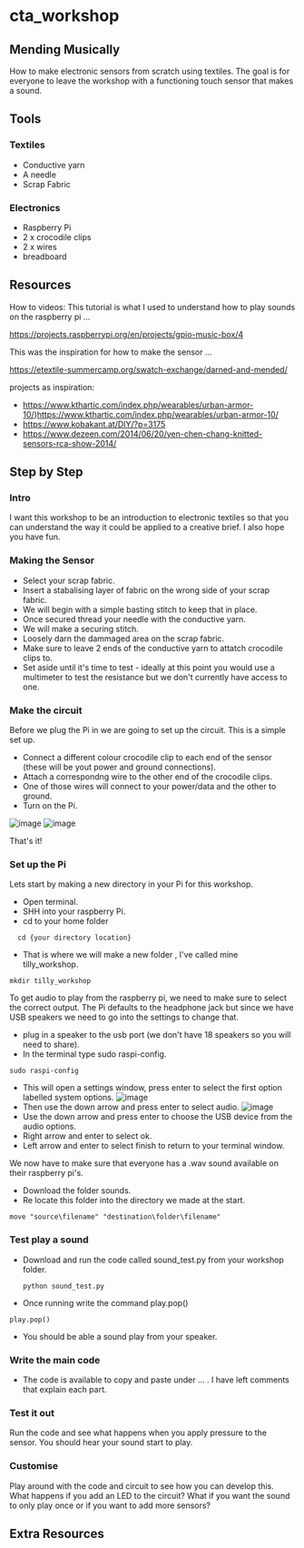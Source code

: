 # cta_workshop

## Mending Musically 

How to make electronic sensors from scratch using textiles. The goal is for everyone to leave the workshop with a functioning touch sensor that makes a sound.

## Tools
### Textiles
 - Conductive yarn
 - A needle
 - Scrap Fabric
### Electronics
 - Raspberry Pi
 - 2 x crocodile clips
 - 2 x wires
 - breadboard

## Resources
How to videos:
This tutorial is what I used to understand how to play sounds on the raspberry pi ...

https://projects.raspberrypi.org/en/projects/gpio-music-box/4

This was the inspiration for how to make the sensor ...

https://etextile-summercamp.org/swatch-exchange/darned-and-mended/

projects as inspiration:
- https://www.kthartic.com/index.php/wearables/urban-armor-10/)https://www.kthartic.com/index.php/wearables/urban-armor-10/
- https://www.kobakant.at/DIY/?p=3175
- https://www.dezeen.com/2014/06/20/yen-chen-chang-knitted-sensors-rca-show-2014/

## Step by Step 
### Intro
I want this workshop to be an introduction to electronic textiles so that you can understand the way it could be applied to a creative brief. I also hope you have fun. 

### Making the Sensor
- Select your scrap fabric.
- Insert a stabalising layer of fabric on the wrong side of your scrap fabric.
- We will begin with a simple basting stitch to keep that in place.
- Once secured thread your needle with the conductive yarn.
- We will make a securing stitch.
- Loosely darn the dammaged area on the scrap fabric.
- Make sure to leave 2 ends of the conductive yarn to attatch crocodile clips to.
- Set aside until it's time to test - ideally at this point you would use a multimeter to test the resistance but we don't currently have access to one.

### Make the circuit 
Before we plug the Pi in we are going to set up the circuit. This is a simple set up. 
- Connect a different colour crocodile clip to each end of the sensor (these will be yout power and ground connections).
- Attach a correspondng wire to the other end of the crocodile clips.
- One of those wires will connect to your power/data and the other to ground.
- Turn on the Pi.
  
![image](https://github.com/TillyC/cta_workshop/assets/52659157/8d35d90b-6cf4-41fa-91bb-ffa83101230f)
![image](https://github.com/TillyC/cta_workshop/assets/52659157/4b47f7d3-ec3f-407e-98ef-1a3bb63f7d33)

That's it!

### Set up the Pi
Lets start by making a new directory in your Pi for this workshop.
- Open terminal.
- SHH into your raspberry Pi.
- cd to your home folder
```
  cd {your directory location}
```
- That is where we will make a new folder , I've called mine tilly_workshop.
```
mkdir tilly_workshop
```

To get audio to play from the raspberry pi, we need to make sure to select the correct output. The Pi defaults to the headphone jack but since we have USB speakers we need to go into the settings to change that. 
- plug in a speaker to the usb port (we don't have 18 speakers so you will need to share).
- In the terminal type sudo raspi-config.
```
sudo raspi-config
```
- This will open a settings window, press enter to select the first option labelled system options.
![image](https://github.com/TillyC/cta_workshop/assets/52659157/b796fe37-78dd-4405-8398-768901448535)
- Then use the down arrow and press enter to select audio.
![image](https://github.com/TillyC/cta_workshop/assets/52659157/50455d29-c615-4bfe-adb6-b35e70e2c689)
- Use the down arrow and press enter to choose the USB device from the audio options.
- Right arrow and enter to select ok.
- Left arrow and enter to select finish to return to your terminal window.

We now have to make sure that everyone has a .wav sound available on their raspberry pi's. 
- Download the folder sounds.
- Re locate this folder into the directory we made at the start.
```
move "source\filename" "destination\folder\filename"
```

### Test play a sound 
- Download and run the code called sound_test.py from your workshop folder.
  ```
  python sound_test.py
  ```
- Once running write the command play.pop()
```
play.pop()
```

- You should be able a sound play from your speaker.
  
### Write the main code
- The code is available to copy and paste under ... . I have left comments that explain each part.

### Test it out
Run the code and see what happens when you apply pressure to the sensor. You should hear your sound start to play.

### Customise 
Play around with the code and circuit to see how you can develop this. What happens if you add an LED to the circuit? What if you want the sound to only play once or if you want to add more sensors?

## Extra Resources 
